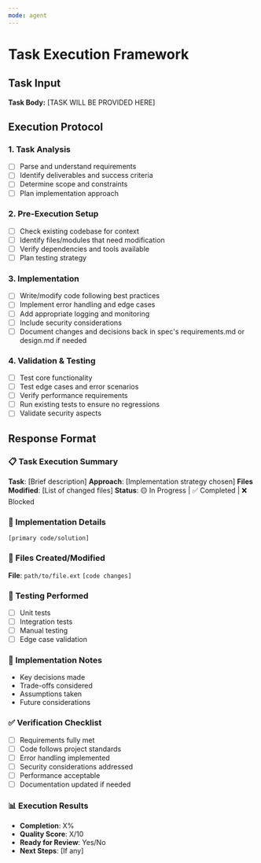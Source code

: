 ```yaml
---
mode: agent
---
```

# Task Execution Framework

## Task Input
**Task Body:** [TASK WILL BE PROVIDED HERE]

## Execution Protocol

### 1. Task Analysis
- [ ] Parse and understand requirements
- [ ] Identify deliverables and success criteria
- [ ] Determine scope and constraints
- [ ] Plan implementation approach

### 2. Pre-Execution Setup
- [ ] Check existing codebase for context
- [ ] Identify files/modules that need modification
- [ ] Verify dependencies and tools available
- [ ] Plan testing strategy

### 3. Implementation
- [ ] Write/modify code following best practices
- [ ] Implement error handling and edge cases
- [ ] Add appropriate logging and monitoring
- [ ] Include security considerations
- [ ] Document changes and decisions back in spec's requirements.md or design.md if needed

### 4. Validation & Testing
- [ ] Test core functionality
- [ ] Test edge cases and error scenarios
- [ ] Verify performance requirements
- [ ] Run existing tests to ensure no regressions
- [ ] Validate security aspects

## Response Format

### 📋 Task Execution Summary
**Task**: [Brief description]
**Approach**: [Implementation strategy chosen]
**Files Modified**: [List of changed files]
**Status**: 🟡 In Progress | ✅ Completed | ❌ Blocked

### 🔧 Implementation Details
```[primary code/solution]```

### 📁 Files Created/Modified
**File**: `path/to/file.ext`
```[code changes]```

### 🧪 Testing Performed
- [ ] Unit tests
- [ ] Integration tests
- [ ] Manual testing
- [ ] Edge case validation

### 📝 Implementation Notes
- Key decisions made
- Trade-offs considered
- Assumptions taken
- Future considerations

### ✅ Verification Checklist
- [ ] Requirements fully met
- [ ] Code follows project standards
- [ ] Error handling implemented
- [ ] Security considerations addressed
- [ ] Performance acceptable
- [ ] Documentation updated if needed

### 📊 Execution Results
- **Completion**: X%
- **Quality Score**: X/10
- **Ready for Review**: Yes/No
- **Next Steps**: [If any]

